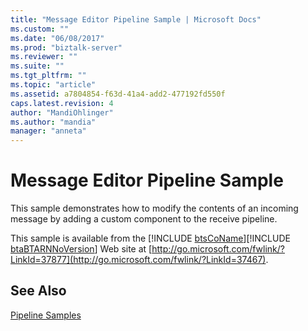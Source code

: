 ```yaml
---
title: "Message Editor Pipeline Sample | Microsoft Docs"
ms.custom: ""
ms.date: "06/08/2017"
ms.prod: "biztalk-server"
ms.reviewer: ""
ms.suite: ""
ms.tgt_pltfrm: ""
ms.topic: "article"
ms.assetid: a7804854-f63d-41a4-add2-477192fd550f
caps.latest.revision: 4
author: "MandiOhlinger"
ms.author: "mandia"
manager: "anneta"
---
```

# Message Editor Pipeline Sample
This sample demonstrates how to modify the contents of an incoming message by adding a custom component to the receive pipeline.  
  
 This sample is available from the [!INCLUDE [btsCoName](../../includes/btsconame-md.md)][!INCLUDE [btaBTARNNoVersion](../../includes/btabtarnnoversion-md.md)] Web site at [http://go.microsoft.com/fwlink/?LinkId=37877](http://go.microsoft.com/fwlink/?LinkId=37467).  
  
## See Also  
 [Pipeline Samples](../../adapters-and-accelerators/accelerator-rosettanet/pipeline-samples.md)